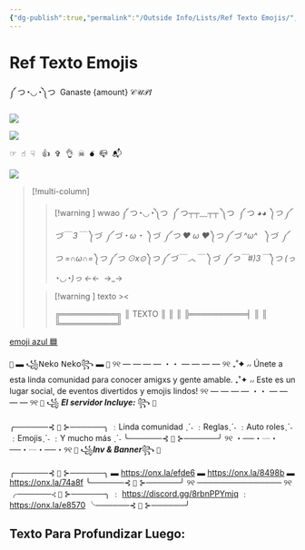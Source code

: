 ```yaml
---
{"dg-publish":true,"permalink":"/Outside Info/Lists/Ref Texto Emojis/","title":"Ref Texto Emojis","created":"Friday, 2023-03-17, 6:12:47 pm","updated":"2023-10-03T18:14"}
---
```



# Ref Texto Emojis

༼ つ◔◡◔༽つ  Ganaste {amount} 𝒞𝒰𝒫𝐼

![](https://i.imgur.com/PgVfSIa.png) 

![](https://cdn.discordapp.com/attachments/1012843828388036769/1012843992175611994/Barrita_separadora.gif)

☞︎  ☝︎  ☟︎   👍︎  ✞︎  👌︎  ☠︎  💣︎  📪︎  📬︎

![](https://i.imgur.com/OangxkR.png)

> [!multi-column]
> 
> > [!warning ] wwao
> > ༼ つ◔◡◔༽つ 
> > ༼ つ┬┬﹏┬┬ ༽つ 
> > ༼ つ ◕_◕ ༽つ
> > ༼ づ￣ 3￣ ༽づ 
> > ༼ づ・ω・ ༽づ 
> > ༼ つ ❤ ω ❤༽つ
> > ༼ づ ^ω^   ༽づ 
> > ༼ つ =∩ω∩=༽つ
> > ༼ つ ⊙x⊙༽つ
> > ༼ づ￣ ︿￣ ༽づ 
> > ༼ つ￣#)3￣༽つ
> > (っ◔◡◔)っ
> > ←_←
> >  →_→
> 
> > [!warning ] texto ><
> > 
> > ╔══════════╗
> > ║ TEXTO ║
> > ║ ║
> > ╠══════════╡
> > ║ ║
> > ╚══════════╝
> > 
> 

[emoji azul 🟦](https://es.piliapp.com/emoji/list/blue/)

`🌸` ▬ ꧁𝖭𝖾𝗄𝗈 𝖭𝖾𝗄𝗈꧂ ▬ `🌸`
୨୧ —  — — — ・・ —  —  — — ୨୧
₊˚✦ ៸៸ Únete a esta linda comunidad para conocer amigxs y gente amable.
₊˚✦ ៸៸ Este es un lugar social, de eventos divertidos y emojis lindos!
୨୧ —  — — — ・・ —  —  — — ୨୧
`🍥`  ꧁ ***El servidor Incluye:*** ꧂ `🍥` 

╭──────⊰ `🌸` ⊱──────╮
﹕Linda comunidad ˎˊ˗
﹕Reglasˎˊ˗
﹕Auto rolesˎˊ˗
﹕Emojisˎˊ˗
﹕Y mucho más ˎˊ˗
╰──────⊰ `🍡` ⊱──────╯
୨୧ ・──・┈・──・┈・──・୨୧
`🍰` ꧁***Inv & Banner***꧂ `🍰`

╭──────⊰ `🌸` ⊱──────╮
▬ https://onx.la/efde6
▬ https://onx.la/8498b
▬ https://onx.la/74a8f
╰──────⊰ `🍡` ⊱──────╯
୨୧ ─────────────── ୨୧ 
╭──────⊰ `🌸` ⊱──────╮
﹕ https://discord.gg/8rbnPPYmjq
﹕ https://onx.la/e8570
╰──────⊰ `🍡` ⊱──────╯
## Texto Para Profundizar Luego:


